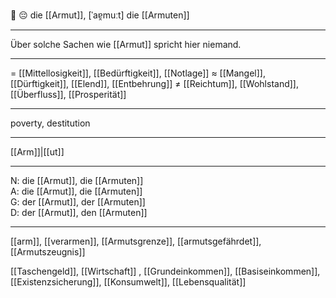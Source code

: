 🔴 😔 die [[Armut]], [ˈaɐ̯muːt]
die [[Armuten]]

---
Über solche Sachen wie [[Armut]] spricht hier niemand.


---
= [[Mittellosigkeit]], [[Bedürftigkeit]], [[Notlage]]
≈ [[Mangel]], [[Dürftigkeit]], [[Elend]], [[Entbehrung]]
≠ [[Reichtum]], [[Wohlstand]], [[Überfluss]], [[Prosperität]]

---
poverty, destitution

---
[[Arm]]|[[ut]]

---
N: die [[Armut]], die [[Armuten]]  
A: die [[Armut]], die [[Armuten]]  
G: der [[Armut]], der [[Armuten]]  
D: der [[Armut]], den [[Armuten]]  

---
[[arm]], [[verarmen]], [[Armutsgrenze]], [[armutsgefährdet]], [[Armutszeugnis]]

[[Taschengeld]], [[Wirtschaft]]
,  [[Grundeinkommen]], [[Basiseinkommen]], [[Existenzsicherung]], [[Konsumwelt]], [[Lebensqualität]]